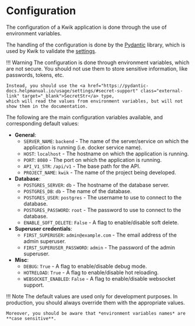 # Configuration

The configuration of a Kwik application is done through the use of environment variables.

The handling of the configuration is done by the <a href="https://pydantic-docs.helpmanual.io/" class="external-link" target="_blank">Pydantic</a> library, 
which is used by Kwik to validate the <a href="https://pydantic-docs.helpmanual.io/usage/settings/" class="external-link" target="_blank">settings</a>.

!!! Warning
    The configuration is done through environment variables, which are not secure. 
    You should not use them to store sensitive information, like passwords, tokens, etc.

    Instead, you should use the <a href="https://pydantic-docs.helpmanual.io/usage/settings/#secret-support" class="external-link" target="_blank">SecretStr</a> type, 
    which will read the values from environment variables, but will not show them in the documentation.

The following are the main configuration variables available, and corresponding default values:

 - **General**:
     - `SERVER_NAME`: `backend` - The name of the server/service on which the application is running (i.e. docker service name).
     - `HOST`: `localhost` - The hostname on which the application is running.
     - `PORT`: `8080` - The port on which the application is running.
     - `API_V1_STR`: `/api/v1` - The base path for the API.
     - `PROJECT_NAME`: `kwik` - The name of the project being developed.
 - **Database**:
     - `POSTGRES_SERVER`: `db` - The hostname of the database server.
     - `POSTGRES_DB`: `db` - The name of the database.
     - `POSTGRES_USER`: `postgres` - The username to use to connect to the database.
     - `POSTGRES_PASSWORD`: `root` - The password to use to connect to the database.
     - `ENABLE_SOFT_DELETE`: `False` - A flag to enable/disable soft delete.
 - **Superuser credentials**:
     - `FIRST_SUPERUSER`: `admin@example.com` - The email address of the admin superuser.
     - `FIRST_SUPERUSER_PASSWORD`: `admin` - The password of the admin superuser.
 - **Misc**:
     - `DEBUG`: `True` - A flag to enable/disable debug mode.
     - `HOTRELOAD`: `True` - A flag to enable/disable hot reloading.
     - `WEBSOCKET_ENABLED`: `False` - A flag to enable/disable websocket support.

!!! Note
    The default values are used only for development purposes. 
    In production, you should always override them with the appropriate values.

    Moreover, you should be aware that *environment variables names* are **case sensitive**.
